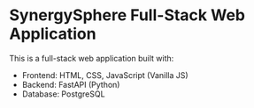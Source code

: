 # SynergySphere Full-Stack Web Application

This is a full-stack web application built with:
- Frontend: HTML, CSS, JavaScript (Vanilla JS)
- Backend: FastAPI (Python)
- Database: PostgreSQL
